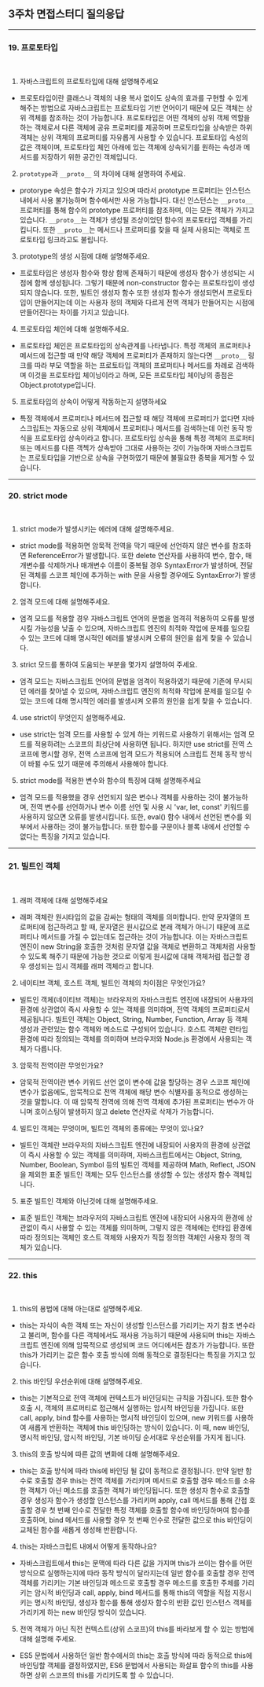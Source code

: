 ## 3주차 면접스터디 질의응답

---

### 19. 프로토타입

<br>

1. 자바스크립트의 프로토타입에 대해 설명해주세요

- 프로토타입이란 클래스나 객체의 내용 복사 없이도 상속의 효과를 구현할 수 있게 해주는 방법으로 자바스크립트는 프로토타입 기반 언어이기 때문에 모든 객체는 상위 객체를 참조하는 것이 가능합니다. 프로토타입은 어떤 객체의 상위 객체 역할을 하는 객체로서 다른 객체에 공유 프로퍼티를 제공하며 프로토타입을 상속받은 하위 객체는 상위 객체의 프로퍼티를 자유롭게 사용할 수 있습니다. 프로토타입 속성의 값은 객체이며, 프로토타입 체인 아래에 있는 객체에 상속되기를 원하는 속성과 메서드를 저장하기 위한 공간인 객체입니다.

2. `prototype`과 `__proto__` 의 차이에 대해 설명하여 주세요.

- protorype 속성은 함수가 가지고 있으며 따라서 prototype 프로퍼티는 인스턴스 내에서 사용 불가능하며 함수에서만 사용 가능합니다. 대신 인스턴스는 `__proto__` 프로퍼티를 통해 함수의 prototype 프로퍼티를 참조하며, 이는 모든 객체가 가지고 있습니다. `__proto__`는 객체가 생성될 조상이었던 함수의 프로토타입 객체를 가리킵니다. 또한 `__proto__`는 메서드나 프로퍼티를 찾을 때 실제 사용되는 객체로 프로토타입 링크라고도 불립니다.

3. prototype의 생성 시점에 대해 설명해주세요.

- 프로토타입은 생성자 함수와 항상 함께 존재하기 때문에 생성자 함수가 생성되는 시점에 함께 생성됩니다. 그렇기 때문에 non-constructor 함수는 프로토타입이 생성되지 않습니다. 또한, 빌트인 생성자 함수 또한 생성자 함수가 생성되면서 프로토타입이 만들어지는데 이는 사용자 정의 객체와 다르게 전역 객체가 만들어지는 시점에 만들어진다는 차이를 가지고 있습니다.

4. 프로토타입 체인에 대해 설명해주세요.

- 프로토타입 체인은 프로토타입의 상속관계를 나타냅니다. 특정 객체의 프로퍼티나 메서드에 접근할 때 만약 해당 객체에 프로퍼티가 존재하지 않는다면 `__proto__` 링크를 따라 부모 역할을 하는 프로토타입 객체의 프로퍼티나 메서드를 차례로 검색하며 이것을 프로토타입 체이닝이라고 하며, 모든 프로토타입 체이닝의 종점은 Object.prototype입니다.

5. 프로토타입의 상속이 어떻게 작동하는지 설명하세요

- 특정 객체에서 프로퍼티나 메서드에 접근할 때 해당 객체에 프로퍼티가 없다면 자바스크립트는 자동으로 상위 객체에서 프로퍼티나 메서드를 검색하는데 이런 동작 방식을 프로토타입 상속이라고 합니다. 프로토타입 상속을 통해 특정 객체의 프로퍼티 또는 메서드를 다른 객첵가 상속받아 그대로 사용하는 것이 가능하며 자바스크립트는 프로토타입을 기반으로 상속을 구현하였기 때문에 불필요한 중복을 제거할 수 있습니다.

---

### 20. strict mode

<br>

1. strict mode가 발생시키는 에러에 대해 설명해주세요.

- strict mode를 적용하면 암묵적 전역을 막기 때문에 선언하지 않은 변수를 참조하면 ReferenceError가 발생합니다. 또한 delete 연산자를 사용하여 변수, 함수, 매개변수를 삭제하거나 매개변수 이름이 중복될 경우 SyntaxError가 발생하며, 전달된 객체를 스코프 체인에 추가하는 with 문을 사용할 경우에도 SyntaxError가 발생합니다.

2. 엄격 모드에 대해 설명해주세요.

- 엄격 모드를 적용할 경우 자바스크립트 언어의 문법을 엄격히 적용하여 오류룰 발생시킬 가능성을 낮출 수 있으며, 자바스크립트 엔진의 최적화 작업에 문제를 일으킬 수 있는 코드에 대해 명시적인 에러를 발생시켜 오류의 원인을 쉽게 찾을 수 있습니다.

3. strict 모드를 통하여 도움되는 부분을 몇가지 설명하여 주세요.

- 엄격 모드는 자바스크립트 언어의 문법을 엄격이 적용하였기 때문에 기존에 무시되던 에러를 찾아낼 수 있으며, 자바스크립트 엔진의 최적화 작업에 문제를 일으킬 수 있는 코드에 대해 명시적인 에러를 발생시켜 오류의 원인을 쉽게 찾을 수 있습니다.

4. use strict이 무엇인지 설명해주세요.

- use strict는 엄격 모드를 사용할 수 있게 하는 키워드로 사용하기 위해서는 엄격 모드를 적용하려는 스코프의 최상단에 사용하면 됩니다. 하지만 use strict를 전역 스코프에 명시할 경우, 전역 스코프에 엄격 모드가 적용되어 스크립트 전체 동작 방식이 바뀔 수도 있기 때문에 주의해서 사용해야 합니다.

5. strict mode를 적용한 변수와 함수의 특징에 대해 설명해주세요

- 엄격 모드를 적용했을 경우 선언되지 않은 변수나 객체를 사용하는 것이 불가능하며, 전역 변수를 선언하거나 변수 이름 선언 및 사용 시 'var, let, const' 키워드를 사용하지 않으면 오류를 발생시킵니다. 또한, eval() 함수 내에서 선언된 변수를 외부에서 사용하는 것이 불가능합니다. 또한 함수를 구문이나 블록 내에서 선언할 수 없다는 특징을 가지고 있습니다.

---

### 21. 빌트인 객체

<br>

1. 래퍼 객체에 대해 설명해주세요

- 래퍼 객체란 원시타입의 값을 감싸는 형태의 객체를 의미합니다. 만약 문자열의 프로퍼티에 접근하려고 할 때, 문자열은 원시값으로 본래 객체가 아니기 때문에 프로퍼티나 메서드를 가질 수 없는데도 접근하는 것이 가능합니다. 이는 자바스크립트 엔진이 new String을 호출한 것처럼 문자열 값을 객체로 변환하고 객체처럼 사용할 수 있도록 해주기 때문에 가능한 것으로 이렇게 원시값에 대해 객체처럼 접근할 경우 생성되는 임시 객체를 래퍼 객체라고 합니다.

2. 네이티브 객체, 호스트 객체, 빌트인 객체의 차이점은 무엇인가요?

- 빌트인 객체(네이티브 객체)는 브라우저의 자바스크립트 엔진에 내장되어 사용자의 환경에 상관없이 즉시 사용할 수 있는 객체를 의미하며, 전역 객체의 프로퍼티로서 제공됩니다. 빌트인 객체는 Object, String, Number, Function, Array 등 객체 생성과 관련있는 함수 객체와 메소드로 구성되어 있습니다. 호스트 객체란 런타임 환경에 따라 정의되는 객체를 의미하며 브라우저와 Node.js 환경에서 사용되는 객체가 다릅니다.

3. 암묵적 전역이란 무엇인가요?

- 암묵적 전역이란 변수 키워드 선언 없이 변수에 값을 할당하는 경우 스코프 체인에 변수가 없음에도, 암묵적으로 전역 객체에 해당 변수 식별자를 동적으로 생성하는 것을 말합니다. 이 때 암묵적 전역에 의해 전역 객체에 추가된 프로퍼티는 변수가 아니며 호이스팅이 발생하지 않고 delete 연산자로 삭제가 가능합니다.

4. 빌트인 객체는 무엇이며, 빌트인 객체의 종류에는 무엇이 있나요?

- 빌트인 객체란 브라우저의 자바스크립트 엔진에 내장되어 사용자의 환경에 상관없이 즉시 사용할 수 있는 객체를 의미하며, 자바스크립트에서는 Object, String, Number, Boolean, Symbol 등의 빌트인 객체를 제공하며 Math, Reflect, JSON을 제외한 표준 빌트인 객체는 모두 인스턴스를 생성할 수 있는 생성자 함수 객체입니다.

5. 표준 빌트인 객체와 아닌것에 대해 설명해주세요.

- 표준 빌트인 객체는 브라우저의 자바스크립트 엔진에 내장되어 사용자의 환경에 상관없이 즉시 사용할 수 있는 객체를 의미하며, 그렇지 않은 객체에는 런타임 환경에 따라 정의되는 객체인 호스트 객체와 사용자가 직접 정의한 객체인 사용자 정의 객체가 있습니다.

---

### 22. this

<br>

1. this의 용법에 대해 아는대로 설명해주세요.

- this는 자식이 속한 객체 또는 자신이 생성할 인스턴스를 가리키는 자기 참조 변수라고 불리며, 함수를 다른 객체에서도 재사용 가능하기 때문에 사용되며 this는 자바스크립트 엔진에 의해 암묵적으로 생성되며 코드 어디에서든 참조가 가능합니다. 또한 this가 가리키는 값은 함수 호출 방식에 의해 동적으로 결정된다는 특징을 가지고 있습니다.

2. this 바인딩 우선순위에 대해 설명해주세요.

- this는 기본적으로 전역 객체에 컨텍스트가 바인딩되는 규칙을 가집니다. 또한 함수 호출 시, 객체의 프로퍼티로 접근해서 실행하는 암시적 바인딩을 가집니다. 또한 call, apply, bind 함수를 사용하는 명시적 바인딩이 있으며, new 키워드를 사용하여 새롭게 반환하는 객체에 this 바인딩하는 방식이 있습니다. 이 때, new 바인딩, 명시적 바인딩, 암시적 바인딩, 기본 바이딩 순서대로 우선순위를 가지게 됩니다.

3. this의 호출 방식에 따른 값의 변화에 대해 설명해주세요.

- this는 호출 방식에 따라 this에 바인딩 될 값이 동적으로 결정됩니다. 만약 일반 함수로 호출할 경우 this는 전역 객체를 가리키며 메서드로 호출할 경우 메소드를 소유한 객체가 아닌 메소드를 호출한 객체가 바인딩됩니다. 또한 생성자 함수로 호출할 경우 생성자 함수가 생성할 인스턴스를 가리키며 apply, call 메서드를 통해 간접 호출할 경우 첫 번째 인수로 전달한 특정 객체를 호출할 함수에 바인딩하며여 함수를 호출하며, bind 메서드를 사용할 경우 첫 번째 인수로 전달한 값으로 this 바인딩이 교체된 함수를 새롭게 생성해 반환합니다.

4. this는 자바스크립트 내에서 어떻게 동작하나요?

- 자바스크립트에서 this는 문맥에 따라 다른 값을 가지며 this가 쓰이는 함수를 어떤 방식으로 실행하는지에 따라 동작 방식이 달라지는데 일반 함수를 호출할 경우 전역 객체를 가리키는 기본 바인딩과 메소드로 호출할 경우 메소드를 호출한 주체를 가리키는 암시적 바인딩과 call, apply, bind 메서드를 통해 this의 역할을 직접 지정시키는 명시적 바인딩, 생성자 함수를 통해 생성자 함수의 반환 값인 인스턴스 객체를 가리키게 하는 new 바인딩 방식이 있습니다.

5. 전역 객체가 아닌 직전 컨텍스트(상위 스코프)의 this를 바라보게 할 수 있는 방법에 대해 설명해 주세요.

- ES5 문법에서 사용하던 일반 함수에서의 this는 호출 방식에 따라 동적으로 this에 바인딩할 객체를 결정하였지만, ES6 문법에서 사용되는 화살표 함수의 this를 사용하면 상위 스코프의 this를 가리키도록 할 수 있습니다.
